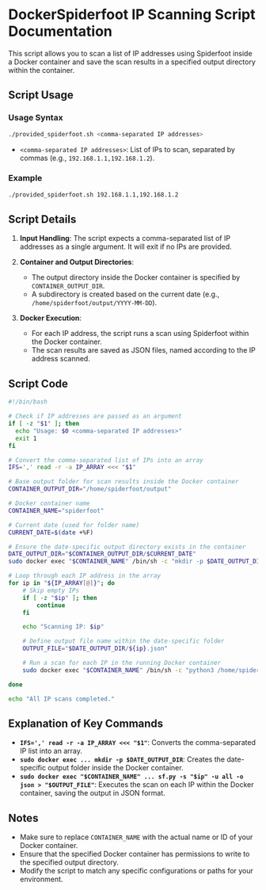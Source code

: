 
# DockerSpiderfoot IP Scanning Script Documentation

This script allows you to scan a list of IP addresses using Spiderfoot inside a Docker container and save the scan results in a specified output directory within the container.

## Script Usage

### Usage Syntax

```bash
./provided_spiderfoot.sh <comma-separated IP addresses>
```

- `<comma-separated IP addresses>`: List of IPs to scan, separated by commas (e.g., `192.168.1.1,192.168.1.2`).

### Example

```bash
./provided_spiderfoot.sh 192.168.1.1,192.168.1.2
```

## Script Details

1. **Input Handling**: The script expects a comma-separated list of IP addresses as a single argument. It will exit if no IPs are provided.

2. **Container and Output Directories**:
    - The output directory inside the Docker container is specified by `CONTAINER_OUTPUT_DIR`.
    - A subdirectory is created based on the current date (e.g., `/home/spiderfoot/output/YYYY-MM-DD`).

3. **Docker Execution**:
    - For each IP address, the script runs a scan using Spiderfoot within the Docker container.
    - The scan results are saved as JSON files, named according to the IP address scanned.

## Script Code

```bash
#!/bin/bash

# Check if IP addresses are passed as an argument
if [ -z "$1" ]; then
  echo "Usage: $0 <comma-separated IP addresses>"
  exit 1
fi

# Convert the comma-separated list of IPs into an array
IFS=',' read -r -a IP_ARRAY <<< "$1"

# Base output folder for scan results inside the Docker container
CONTAINER_OUTPUT_DIR="/home/spiderfoot/output"

# Docker container name
CONTAINER_NAME="spiderfoot"

# Current date (used for folder name)
CURRENT_DATE=$(date +%F)

# Ensure the date-specific output directory exists in the container
DATE_OUTPUT_DIR="$CONTAINER_OUTPUT_DIR/$CURRENT_DATE"
sudo docker exec "$CONTAINER_NAME" /bin/sh -c "mkdir -p $DATE_OUTPUT_DIR"

# Loop through each IP address in the array
for ip in "${IP_ARRAY[@]}"; do
    # Skip empty IPs
    if [ -z "$ip" ]; then
        continue
    fi

    echo "Scanning IP: $ip"

    # Define output file name within the date-specific folder
    OUTPUT_FILE="$DATE_OUTPUT_DIR/${ip}.json"

    # Run a scan for each IP in the running Docker container
    sudo docker exec "$CONTAINER_NAME" /bin/sh -c "python3 /home/spiderfoot/sf.py -s \"$ip\" -u all -o json > \"$OUTPUT_FILE\""

done

echo "All IP scans completed."
```

## Explanation of Key Commands

- **`IFS=',' read -r -a IP_ARRAY <<< "$1"`**: Converts the comma-separated IP list into an array.
- **`sudo docker exec ... mkdir -p $DATE_OUTPUT_DIR`**: Creates the date-specific output folder inside the Docker container.
- **`sudo docker exec "$CONTAINER_NAME" ... sf.py -s "$ip" -u all -o json > "$OUTPUT_FILE"`**: Executes the scan on each IP within the Docker container, saving the output in JSON format.

## Notes

- Make sure to replace `CONTAINER_NAME` with the actual name or ID of your Docker container.
- Ensure that the specified Docker container has permissions to write to the specified output directory.
- Modify the script to match any specific configurations or paths for your environment.


